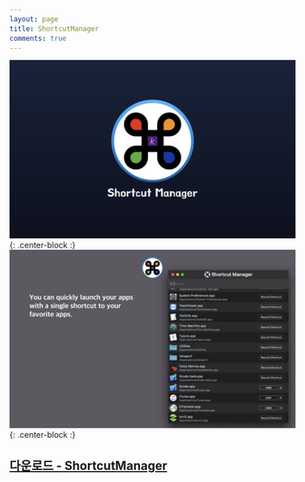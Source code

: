 ```yaml
---
layout: page
title: ShortcutManager
comments: true
---
```


![](/img/production/ShortcutManager/001.jpeg){: .center-block :}
![](/img/production/ShortcutManager/002.jpeg){: .center-block :}

## [다운로드 - ShortcutManager](https://apps.apple.com/kr/app/id1469338310)
